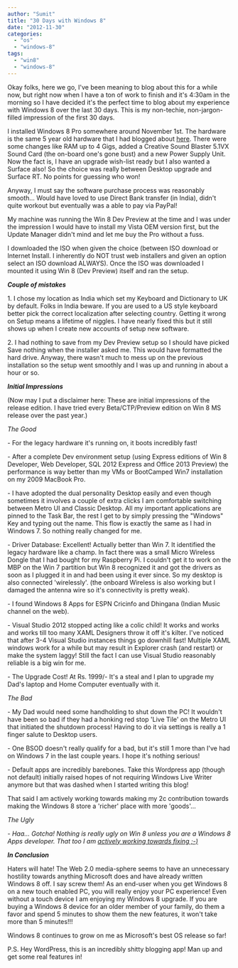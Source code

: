 ```yaml
---
author: "Sumit"
title: "30 Days with Windows 8"
date: "2012-11-30"
categories: 
  - "os"
  - "windows-8"
tags: 
  - "win8"
  - "windows-8"
---
```


Okay folks, here we go, I've been meaning to blog about this for a while now, but right now when I have a ton of work to finish and it's 4:30am in the morning so I have decided it's the perfect time to blog about my experience with Windows 8 over the last 30 days. This is my non-techie, non-jargon-filled impression of the first 30 days.

I installed Windows 8 Pro somewhere around November 1st. The hardware is the same 5 year old hardware that I had blogged about [here](http://http://sumitmaitra.wordpress.com/2007/08/04/finally-upgraded-my-pc/). There were some changes like RAM up to 4 Gigs, added a Creative Sound Blaster 5.1VX Sound Card (the on-board one's gone bust) and a new Power Supply Unit. Now the fact is, I have an upgrade wish-list ready but I also wanted a Surface also! So the choice was really between Desktop upgrade and Surface RT. No points for guessing who won!

Anyway, I must say the software purchase process was reasonably smooth... Would have loved to use Direct Bank transfer (in India), didn't quite workout but eventually was a able to pay via PayPal!

My machine was running the Win 8 Dev Preview at the time and I was under the impression I would have to install my Vista OEM version first, but the Update Manager didn't mind and let me buy the Pro without a fuss.

I downloaded the ISO when given the choice (between ISO download or Internet Install. I inherently do NOT trust web installers and given an option select an ISO download ALWAYS). Once the ISO was downloaded I mounted it using Win 8 (Dev Preview) itself and ran the setup.

**_Couple of mistakes_**

1\. I chose my location as India which set my Keyboard and Dictionary to UK by default. Folks in India beware. If you are used to a US style keyboard better pick the correct localization after selecting country. Getting it wrong on Setup means a lifetime of niggles. I have nearly fixed this but it still shows up when I create new accounts of setup new software.

2\. I had nothing to save from my Dev Preview setup so I should have picked Save nothing when the installer asked me. This would have formatted the hard drive. Anyway, there wasn't much to mess up on the previous installation so the setup went smoothly and I was up and running in about a hour or so.

**_Initial Impressions_**

(Now may I put a disclaimer here: These are initial impressions of the release edition. I have tried every Beta/CTP/Preview edition on Win 8 MS release over the past year.)

_The Good_

\- For the legacy hardware it's running on, it boots incredibly fast!

\- After a complete Dev environment setup (using Express editions of Win 8 Developer, Web Developer, SQL 2012 Express and Office 2013 Preview) the performance is way better than my VMs or BootCamped Win7 installation on my 2009 MacBook Pro.

\- I have adopted the dual personality Desktop easily and even though sometimes it involves a couple of extra clicks I am comfortable switching between Metro UI and Classic Desktop. All my important applications are pinned to the Task Bar, the rest I get to by simply pressing the "Windows" Key and typing out the name. This flow is exactly the same as I had in Windows 7. So nothing really changed for me.

\- Driver Database: Excellent! Actually better than Win 7. It identified the legacy hardware like a champ. In fact there was a small Micro Wireless Dongle that I had bought for my Raspberry Pi. I couldn't get it to work on the MBP on the Win 7 partition but Win 8 recognized it and got the drivers as soon as I plugged it in and had been using it ever since. So my desktop is also connected 'wirelessly'. (the onboard Wireless is also working but I damaged the antenna wire so it's connectivity is pretty weak).

\- I found Windows 8 Apps for ESPN Cricinfo and Dhingana (Indian Music channel on the web).

\- Visual Studio 2012 stopped acting like a colic child! It works and works and works till too many XAML Designers throw it off it's kilter. I've noticed that after 3-4 Visual Studio instances things go downhill fast! Multiple XAML windows work for a while but may result in Explorer crash (and restart) or make the system laggy! Still the fact I can use Visual Studio reasonably reliable is a big win for me.

\- The Upgrade Cost! At Rs. 1999/- It's a steal and I plan to upgrade my Dad's laptop and Home Computer eventually with it.

_The Bad_

\- My Dad would need some handholding to shut down the PC! It wouldn't have been so bad if they had a honking red stop 'Live Tile' on the Metro UI that initiated the shutdown process! Having to do it via settings is really a 1 finger salute to Desktop users.

\- One BSOD doesn't really qualify for a bad, but it's still 1 more than I've had on Windows 7 in the last couple years. I hope it's nothing serious!

\- Default apps are incredibly barebones. Take this Wordpress app (though not default) initially raised hopes of not requiring Windows Live Writer anymore but that was dashed when I started writing this blog!

That said I am actively working towards making my 2c contribution towards making the Windows 8 store a 'richer' place with more 'goods'...

_The Ugly_

_\- Haa... Gotcha! Nothing is really ugly on Win 8 unless you are a Windows 8 Apps developer. That too I am [actively working towards fixing ;-)](http://http://www.windows8appsbook.com/)_

_**In Conclusion**_

Haters will hate! The Web 2.0 media-sphere seems to have an unnecessary hostility towards anything Microsoft does and have already written Windows 8 off. I say screw them! As an end-user when you get Windows 8 on a new touch enabled PC, you will really enjoy your PC experience! Even without a touch device I am enjoying my Windows 8 upgrade. If you are buying a Windows 8 device for an older member of your family, do them a favor and spend 5 minutes to show them the new features, it won't take more than 5 minutes!!!

Windows 8 continues to grow on me as Microsoft's best OS release so far!

P.S. Hey WordPress, this is an incredibly shitty blogging app! Man up and get some real features in!

